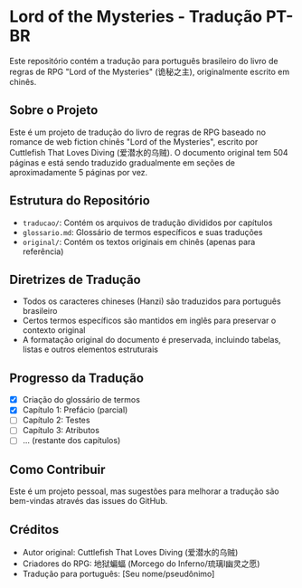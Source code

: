 # Lord of the Mysteries - Tradução PT-BR

Este repositório contém a tradução para português brasileiro do livro de regras de RPG "Lord of the Mysteries" (诡秘之主), originalmente escrito em chinês.

## Sobre o Projeto

Este é um projeto de tradução do livro de regras de RPG baseado no romance de web fiction chinês "Lord of the Mysteries", escrito por Cuttlefish That Loves Diving (爱潜水的乌贼). O documento original tem 504 páginas e está sendo traduzido gradualmente em seções de aproximadamente 5 páginas por vez.

## Estrutura do Repositório

- `traducao/`: Contém os arquivos de tradução divididos por capítulos
- `glossario.md`: Glossário de termos específicos e suas traduções
- `original/`: Contém os textos originais em chinês (apenas para referência)

## Diretrizes de Tradução

- Todos os caracteres chineses (Hanzi) são traduzidos para português brasileiro
- Certos termos específicos são mantidos em inglês para preservar o contexto original
- A formatação original do documento é preservada, incluindo tabelas, listas e outros elementos estruturais

## Progresso da Tradução

- [x] Criação do glossário de termos
- [x] Capítulo 1: Prefácio (parcial)
- [ ] Capítulo 2: Testes
- [ ] Capítulo 3: Atributos
- [ ] ... (restante dos capítulos)

## Como Contribuir

Este é um projeto pessoal, mas sugestões para melhorar a tradução são bem-vindas através das issues do GitHub.

## Créditos

- Autor original: Cuttlefish That Loves Diving (爱潜水的乌贼)
- Criadores do RPG: 地狱蝙蝠 (Morcego do Inferno/琉璃l幽灵之愿)
- Tradução para português: [Seu nome/pseudônimo]